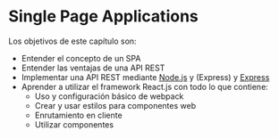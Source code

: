 # Single Page Applications
Los objetivos de este capítulo son:
- Entender el concepto de un SPA
- Entender las ventajas de una API REST
- Implementar una API REST mediante [Node.js](https://nodejs.org/en/) y (Express) y [Express](http://expressjs.com/)
- Aprender a utilizar el framework React.js con todo lo que contiene:
  - Uso y configuración básico de webpack
  - Crear y usar estilos para componentes web
  - Enrutamiento en cliente
  - Utilizar componentes